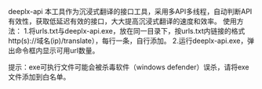 deeplx-api
本工具作为沉浸式翻译的接口工具，采用多API多线程，自动判断API有效性，获取低延迟有效的接口，大大提高沉浸式翻译的速度和效率。
使用方法：
1.将urls.txt与deeplx-api.exe，放在同一目录下，按urls.txt内链接的格式http(s)://域名(ip)/translate），每行一条，自行添加。
2.运行deeplx-api.exe，弹出命令框内显示可用url数量。

提示：exe可执行文件可能会被杀毒软件（windows defender）误杀，请将exe文件添加到白名单。